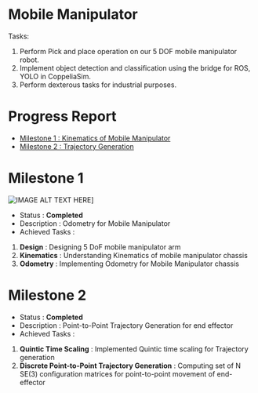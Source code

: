 # Mobile Manipulator

Tasks:
1. Perform Pick and place operation on our 5 DOF mobile manipulator robot. 
2. Implement object detection and classification using the bridge for ROS, YOLO in CoppeliaSim. 
3. Perform dexterous tasks for industrial purposes. 


# Progress Report
- [Milestone 1 : Kinematics of Mobile Manipulator](#milestone-1)
- [Milestone 2 : Trajectory Generation](#milestone-2)




# Milestone 1 
![IMAGE ALT TEXT HERE](https://youtu.be/35IWMIz1MxU)]
* Status : **Completed**
* Description : Odometry for Mobile Manipulator
* Achieved Tasks :
1. **Design** : Designing 5 DoF mobile manipulator arm
2. **Kinematics** : Understanding Kinematics of mobile manipulator chassis
3. **Odometry** : Implementing Odometry for Mobile Manipulator chassis


# Milestone 2
* Status : **Completed**
* Description : Point-to-Point Trajectory Generation for end effector
* Achieved Tasks :
1. **Quintic Time Scaling** : Implemented Quintic time scaling for Trajectory generation
2. **Discrete Point-to-Point Trajectory Generation** : Computing set of N SE(3) configuration matrices for point-to-point movement of end-effector








